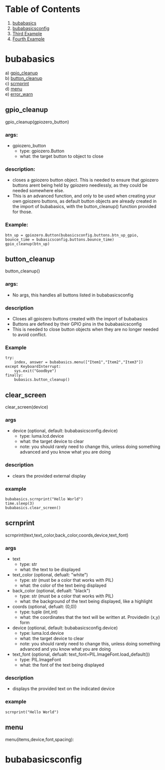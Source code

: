 # Table of Contents
1. [bubabasics](#bubabasics)  
2. [bubabasicsconfig](#bubabasicsconfig)
3. [Third Example](#third-example)
4. [Fourth Example](#fourth-examplehttpwwwfourthexamplecom)


# bubabasics
 a) [gpio_cleanup](#gpio_cleanup)  
 b) [button_cleanup](#button_cleanup)  
 c) [scrnprint](#scrnprint)  
 d) [menu](#menu)  
 e) [error_warn](#error_warn)  

## gpio_cleanup
gpio_cleanup(gpiozero_button)  
### args:  
- gpiozero_button  
    - type: gpiozero.Button
    - what: the target button to object to close  
### description:  
- closes a gpiozero button object. This is needed to ensure that gpiozero buttons arent being held by gpiozero needlessly, as they could be needed somewhere else.  
- This is an advanced function, and only to be used when creating your own gpiozero buttons, as default button objects are already created in the import of bubabasics, with the button_cleanup() function provided for those.
### Example:  
    btn_up = gpiozero.Button(bubasicsconfig.buttons.btn_up_gpio, bounce_time = bubasicsconfig.buttons.bounce_time)  
    gpio_cleanup(btn_up)  

## button_cleanup
button_cleanup()
### args:
- No args, this handles all buttons listed in bubabasicsconfig
### description
- Closes all gpiozero buttons created with the import of bubabasics
- Buttons are defined by their GPIO pins in the bubabasicsconfig
- This is needed to close button objects when they are no longer needed to avoid conflict.
### Example
    try:
        index, answer = bubabasics.menu(["Item1","Item2","Item3"])
    except KeyboardInterrupt:
        sys.exit("Goodbye")
    finally:
        bubasics.button_cleanup()

## clear_screen
clear_screen(device)
### args
- device  (optional, default: bubabasicsconfig.device)
    - type: luma.lcd.device
    - what: the target device to clear
    - note: you should rarely need to change this, unless doing something advanced and you know what you are doing
### description
- clears the provided external display
### example
    bubabasics.scrnprint("Hello World")
    time.sleep(3)
    bubabasics.clear_screen()

## scrnprint
scrnprint(text,text_color,back_color,coords,device,text_font)
### args
- text
    - type: str
    - what: the text to be displayed
- text_color (optional, defualt: "white")
    - type: str (must be a color that works with PIL)
    - what: the color of the text being displayed
- back_color (optional, defualt: "black")
    - type: str (must be a color that works with PIL)
    - what: the background of the text being displayed, like a highlight
- coords (optional, defualt: (0,0))
    - type: tuple (int,int)
    - what: the coordinates that the text will be written at. Providedin (x,y) form
- device  (optional, default: bubabasicsconfig.device)
    - type: luma.lcd.device
    - what: the target device to clear
    - note: you should rarely need to change this, unless doing something advanced and you know what you are doing
- text_font (optional, defualt: text_font=PIL.ImageFont.load_default())
    - type: PIL.ImageFont
    - what: the font of the text being displayed
### description
- displays the provided text on the indicated device
### example
    scrnprint("Hello World")

## menu
menu(items,device,font,spacing):

# bubabasicsconfig